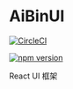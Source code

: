 # AiBinUI

[![CircleCI](https://circleci.com/gh/hungeraibin/AiBinUI.svg?style=svg)](https://circleci.com/gh/hungeraibin/AiBinUI)

[![npm version](https://badge.fury.io/js/aibin-ui.svg)](https://badge.fury.io/js/aibin-ui)

React UI 框架
